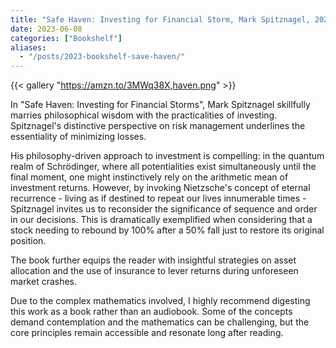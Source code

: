 ```yaml
---
title: "Safe Haven: Investing for Financial Storm, Mark Spitznagel, 2023"
date: 2023-06-08
categories: ["Bookshelf"]
aliases:
  - "/posts/2023-bookshelf-save-haven/"
---
```


{{< gallery "https://amzn.to/3MWq38X,haven.png" >}}

In "Safe Haven: Investing for Financial Storms", Mark Spitznagel skillfully marries philosophical wisdom with the practicalities of investing. Spitznagel's distinctive perspective on risk management underlines the essentiality of minimizing losses.

His philosophy-driven approach to investment is compelling: in the quantum realm of Schrödinger, where all potentialities exist simultaneously until the final moment, one might instinctively rely on the arithmetic mean of investment returns. However, by invoking Nietzsche's concept of eternal recurrence - living as if destined to repeat our lives innumerable times - Spitznagel invites us to reconsider the significance of sequence and order in our decisions. This is dramatically exemplified when considering that a stock needing to rebound by 100% after a 50% fall just to restore its original position.

The book further equips the reader with insightful strategies on asset allocation and the use of insurance to lever returns during unforeseen market crashes.

Due to the complex mathematics involved, I highly recommend digesting this work as a book rather than an audiobook. Some of the concepts demand contemplation and the mathematics can be challenging, but the core principles remain accessible and resonate long after reading.
